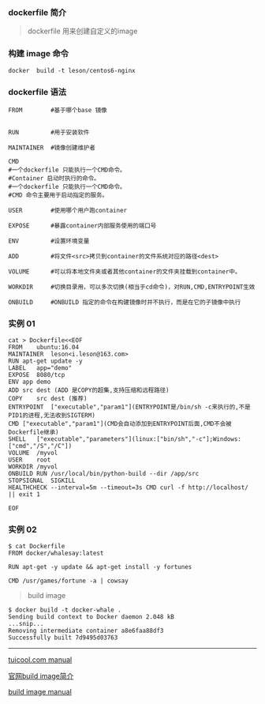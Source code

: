### dockerfile 简介

> dockerfile 用来创建自定义的image

### 构建 image 命令

```
docker  build -t leson/centos6-nginx
```


### dockerfile 语法


```
FROM        #基于哪个base 镜像


RUN         #用于安装软件 

MAINTAINER  #镜像创建维护者

CMD         
#一个dockerfile 只能执行一个CMD命令。
#Container 启动时执行的命令。
#一个dockerfile 只能执行一个CMD命令。
#CMD 命令主要用于启动指定的服务。

USER        #使用哪个用户跑container

EXPOSE      #暴露container内部服务使用的端口号

ENV         #设置环境变量

ADD         #将文件<src>拷贝到container的文件系统对应的路径<dest>

VOLUME      #可以将本地文件夹或者其他container的文件夹挂载到container中。

WORKDIR     #切换目录用，可以多次切换(相当于cd命令)，对RUN,CMD,ENTRYPOINT生效

ONBUILD     #ONBUILD 指定的命令在构建镜像时并不执行，而是在它的子镜像中执行

```

### 实例 01
```
cat > Dockerfile<<EOF
FROM    ubuntu:16.04
MAINTAINER  leson<i.leson@163.com>
RUN apt-get update -y
LABEL   app="demo"
EXPOSE  8080/tcp
ENV app demo
ADD src dest (ADD 是COPY的超集,支持压缩和远程路径)
COPY    src dest (推荐)
ENTRYPOINT  ["executable","param1"](ENTRYPOINT是/bin/sh -c来执行的,不是PID1的进程,无法收到SIGTERM)
CMD ["executable","param1"](CMD会自动添加到ENTRYPOINT后面,CMD不会被Dockerfile继承)
SHELL   ["executable","parameters"](linux:["bin/sh","-c"];Windows:["cmd","/S","/C"])
VOLUME  /myvol
USER    root
WORKDIR /myvol
ONBUILD RUN /usr/local/bin/python-build --dir /app/src
STOPSIGNAL  SIGKILL
HEALTHCHECK --interval=5m --timeout=3s CMD curl -f http://localhost/ || exit 1

EOF
```

### 实例 02

```
$ cat Dockerfile
FROM docker/whalesay:latest

RUN apt-get -y update && apt-get install -y fortunes

CMD /usr/games/fortune -a | cowsay

```
> build image 

```
$ docker build -t docker-whale .
Sending build context to Docker daemon 2.048 kB
...snip...
Removing intermediate container a8e6faa88df3
Successfully built 7d9495d03763
```


---
[tuicool.com manual](http://www.tuicool.com/articles/fUjyaq)

[官网build image简介](https://docs.docker.com/engine/tutorials/dockerimages/)

[build image manual](https://docs.docker.com/engine/getstarted/step_four/)